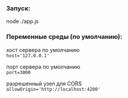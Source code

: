 ### Запуск:  
node ./app.js


### Переменные среды (по умолчанию): 

хост сервера по умолчанию  
`host='127.0.0.1'`

порт сервера по умолчанию  
`port=3000` 

разрешенный узел для CORS  
`allowOrigin='http://localhost:4200'`
